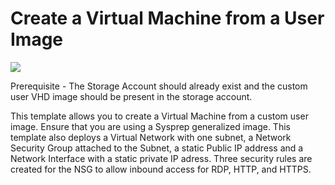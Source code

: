 # Create a Virtual Machine from a User Image

<a href="https://portal.azure.com/#create/Microsoft.Template/uri/https%3A%2F%2Fraw.githubusercontent.com%2FDarylsCorner%2FARM-Templates%2Fmaster%2Fvm-from-user-image%2Fazuredeploy.json" target="_blank">
    <img src="http://azuredeploy.net/deploybutton.png"/>
</a>

Prerequisite - The Storage Account should already exist and the custom user VHD image should be present in the storage account.

This template allows you to create a Virtual Machine from a custom user image. Ensure that you are using a Sysprep generalized image. This template also deploys a Virtual Network with one subnet, a Network Security Group attached to the Subnet, a  static Public IP address and a Network Interface with a static private IP adress. Three security rules are created for the NSG to allow inbound access for RDP, HTTP, and HTTPS.

